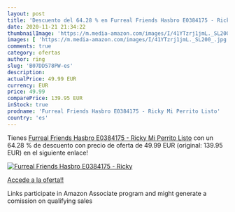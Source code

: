 ```yaml
---
layout: post
title: 'Descuento del 64.28 % en Furreal Friends Hasbro E0384175 - Ricky '
date: 2020-11-21 21:34:22
thumbnailImage: 'https://m.media-amazon.com/images/I/41YTzrj1jmL._SL200_.jpg'
images: [ 'https://m.media-amazon.com/images/I/41YTzrj1jmL._SL200_.jpg' ]
comments: true
category: ofertas
author: ring
slug: 'B07DD578PW-es'
description:
actualPrice: 49.99 EUR
currency: EUR
price: 49.99
comparePrice: 139.95 EUR
inStock: true
prodname: 'Furreal Friends Hasbro E0384175 - Ricky Mi Perrito Listo'
country: 'es'
---
```


Tienes [Furreal Friends Hasbro E0384175 - Ricky Mi Perrito Listo](https://www.amazon.es/dp/B07DD578PW/?tag=tolees-21) con un 64.28 % de descuento con precio de oferta de 49.99 EUR (original: 139.95 EUR) en el siguiente enlace!

[![Furreal Friends Hasbro E0384175 - Ricky ](https://m.media-amazon.com/images/I/41YTzrj1jmL._SL200_.jpg)](https://www.amazon.es/dp/B07DD578PW/?tag=tolees-21)

[Accede a la oferta!!](https://www.amazon.es/dp/B07DD578PW/?tag=tolees-21)

Links participate in Amazon Associate program and might generate a comission on qualifying sales


